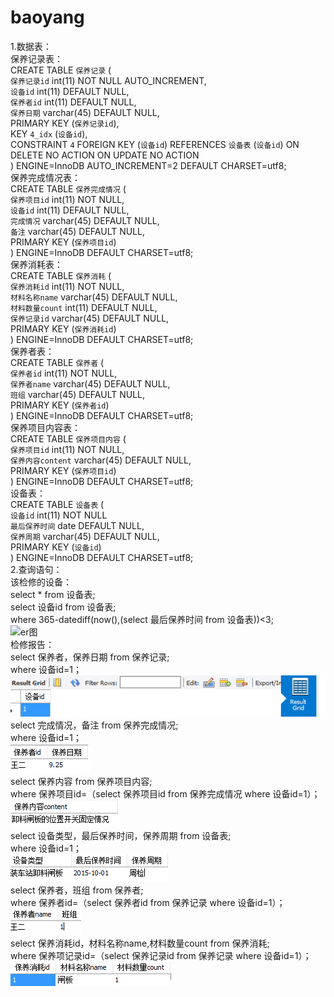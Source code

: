 # baoyang
1.数据表：<br/>
保养记录表：<br/>
CREATE TABLE `保养记录` (<br/>
  `保养记录id` int(11) NOT NULL AUTO_INCREMENT,<br/>
  `设备id` int(11) DEFAULT NULL,<br/>
  `保养者id` int(11) DEFAULT NULL,<br/>
  `保养日期` varchar(45) DEFAULT NULL,<br/>
  PRIMARY KEY (`保养记录id`),<br/>
  KEY `4_idx` (`设备id`),<br/>
  CONSTRAINT `4` FOREIGN KEY (`设备id`) REFERENCES `设备表` (`设备id`) ON DELETE NO ACTION ON UPDATE NO ACTION<br/>
) ENGINE=InnoDB AUTO_INCREMENT=2 DEFAULT CHARSET=utf8;<br/>
保养完成情况表：<br/>
CREATE TABLE `保养完成情况` (<br/>
  `保养项目id` int(11) NOT NULL,<br/>
  `设备id` int(11) DEFAULT NULL,<br/>
  `完成情况` varchar(45) DEFAULT NULL,<br/>
  `备注` varchar(45) DEFAULT NULL,<br/>
  PRIMARY KEY (`保养项目id`)<br/>
) ENGINE=InnoDB DEFAULT CHARSET=utf8;<br/>
保养消耗表：<br/>
CREATE TABLE `保养消耗` (<br/>
  `保养消耗id` int(11) NOT NULL,<br/>
  `材料名称name` varchar(45) DEFAULT NULL,<br/>
  `材料数量count` int(11) DEFAULT NULL,<br/>
  `保养记录id` varchar(45) DEFAULT NULL,<br/>
  PRIMARY KEY (`保养消耗id`)<br/>
) ENGINE=InnoDB DEFAULT CHARSET=utf8;<br/>
保养者表：<br/>
CREATE TABLE `保养者` (<br/>
  `保养者id` int(11) NOT NULL,<br/>
  `保养者name` varchar(45) DEFAULT NULL,<br/>
  `班组` varchar(45) DEFAULT NULL,<br/>
  PRIMARY KEY (`保养者id`)<br/>
) ENGINE=InnoDB DEFAULT CHARSET=utf8;<br/>
保养项目内容表：<br/>
CREATE TABLE `保养项目内容` (<br/>
  `保养项目id` int(11) NOT NULL,<br/>
  `保养内容content` varchar(45) DEFAULT NULL,<br/>
  PRIMARY KEY (`保养项目id`)<br/>
) ENGINE=InnoDB DEFAULT CHARSET=utf8;<br/>
设备表：<br/>
CREATE TABLE `设备表` (<br/>
  `设备id` int(11) NOT NULL<br/>
  `最后保养时间` date DEFAULT NULL,<br/>
  `保养周期` varchar(45) DEFAULT NULL,<br/>
  PRIMARY KEY (`设备id`)<br/>
) ENGINE=InnoDB DEFAULT CHARSET=utf8;<br/>
2.查询语句：<br/>
该检修的设备：<br/>
select * from 设备表;<br/>
select 设备id from 设备表;<br/>
where 365-datediff(now(),(select 最后保养时间 from 设备表))<3;<br/>
![er图](https://github.com/09143797/baoyang/blob/master/er图.png)<br/>
检修报告：<br/>
select 保养者，保养日期 from 保养记录;<br/>
where 设备id=1；<br/>
![w1](https://github.com/09143797/baoyang/blob/master/w1.png)<br/>
select 完成情况，备注 from 保养完成情况;<br/>
where 设备id=1；<br/>
![w2](https://github.com/09143797/baoyang/blob/master/w2.png)<br/>
select 保养内容 from 保养项目内容;<br/>
where 保养项目id=（select 保养项目id from 保养完成情况 where 设备id=1）；<br/>
![w3](https://github.com/09143797/baoyang/blob/master/w3.png)<br/>
select 设备类型，最后保养时间，保养周期 from 设备表;<br/>
where 设备id=1；<br/>
![w4](https://github.com/09143797/baoyang/blob/master/w4.png)<br/>
select 保养者，班组 from 保养者;<br/>
where 保养者id=（select 保养者id from 保养记录 where 设备id=1）；<br/>
![w5](https://github.com/09143797/baoyang/blob/master/w5.png)<br/>
select 保养消耗id，材料名称name,材料数量count from 保养消耗;<br/>
where 保养项记录id=（select 保养记录id from 保养记录 where 设备id=1）；<br/>
![w6](https://github.com/09143797/baoyang/blob/master/w6.png)<br/>
